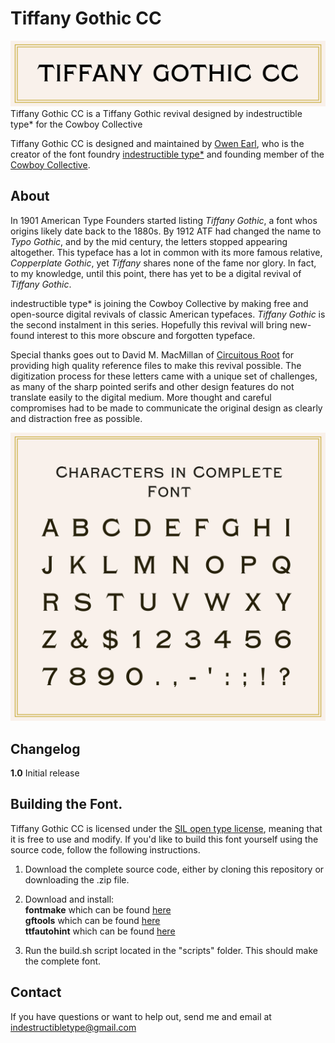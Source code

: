 Tiffany Gothic CC
========
![Picture](https://raw.githubusercontent.com/CowboyCollective/TiffanyGothicCC/master/sources/references/Title.png)
Tiffany Gothic CC is a Tiffany Gothic revival designed by indestructible type* for the Cowboy Collective 

Tiffany Gothic CC is designed and maintained by [Owen Earl](https://ewonrael.github.io/), who is the creator of the font foundry [indestructible type*](http://indestructible-type.github.io) and founding member of the [Cowboy Collective](cowboycollective.cc/).

About
-----
In 1901 American Type Founders started listing *Tiffany Gothic*, a font whos origins likely date back to the 1880s. By 1912 ATF had changed the name to *Typo Gothic*, and by the mid century, the letters stopped appearing altogether. This typeface has a lot in common with its more famous relative, *Copperplate Gothic*, yet *Tiffany* shares none of the fame nor glory. In fact, to my knowledge, until this point, there has yet to be a digital revival of *Tiffany Gothic*.

indestructible type* is joining the Cowboy Collective by making free and open-source digital revivals of classic American typefaces. *Tiffany Gothic* is the second instalment in this series. Hopefully this revival will bring new-found interest to this more obscure and forgotten typeface.

Special thanks goes out to David M. MacMillan of [Circuitous Root](http://www.circuitousroot.com) for providing high quality reference files to make this revival possible. The digitization process for these letters came with a unique set of challenges, as many of the sharp pointed serifs and other design features do not translate easily to the digital medium. More thought and careful compromises had to be made to communicate the original design as clearly and distraction free as possible.

![Characters](https://raw.githubusercontent.com/CowboyCollective/TiffanyGothicCC/master/sources/references/Specimin.png)

Changelog
---------
<b>1.0</b>
Initial release

Building the Font.
---------------------------
Tiffany Gothic CC is licensed under the [SIL open type license](http://scripts.sil.org/cms/scripts/page.php?site_id=nrsi&id=OFL), meaning that it is free to use and modify. If you'd like to build this font yourself using the source code, follow the following instructions.

1. Download the complete source code, either by cloning this repository or downloading the .zip file.

2. Download and install:<br>
**fontmake** which can be found [here](https://github.com/googlei18n/fontmake)<br>
**gftools** which can be found [here](https://github.com/googlefonts/gftools)<br>
**ttfautohint** which can be found [here](https://www.freetype.org/ttfautohint/)<br>

3. Run the build.sh script located in the "scripts" folder. This should make the complete font.

Contact
-------
If you have questions or want to help out, send me and email at indestructibletype@gmail.com
